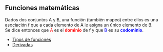 ## Funciones matemáticas

Dados dos conjuntos A y B, una función (también mapeo) entre ellos es una asociación f que a cada elemento de A le asigna un único elemento de B. Se dice entonces que <font color="red">A</font> es el <font color="red">**dominio**</font> de f y que <font color="blue">B</font> es su <font color="blue">**codominio**</font>.

- [Tipos de funciones](https://github.com/mondeja/fullstack/tree/master/backend/src/001-matematicas/analisis/funciones/tipos.ipynb)
- [Derivadas](https://github.com/mondeja/fullstack/tree/master/backend/src/001-matematicas/analisis/funciones/derivadas.ipynb)
